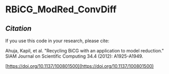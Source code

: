 # RBiCG_ModRed_ConvDiff


## *Citation*
If you use this code in your research, please cite:

Ahuja, Kapil, et al. "Recycling BiCG with an application to model reduction." SIAM Journal on Scientific Computing 34.4 (2012): A1925-A1949.

[https://doi.org/10.1137/100801500](https://doi.org/10.1137/100801500)
